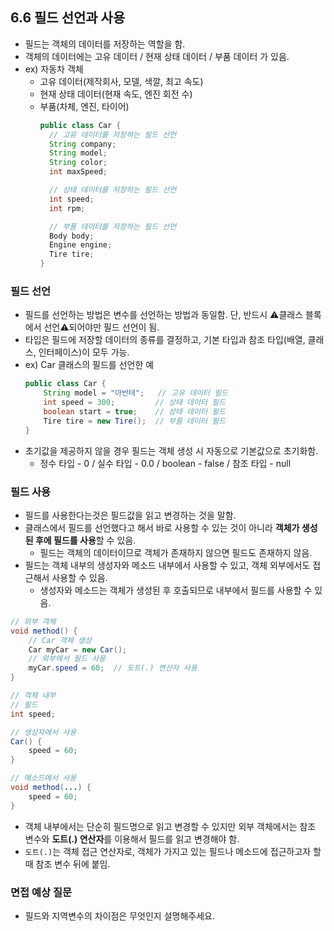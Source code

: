 ## 6.6 필드 선언과 사용
- 필드는 객체의 데이터를 저장하는 역할을 함.
- 객체의 데이터에는 고유 데이터 / 현재 상태 데이터 / 부품 데이터 가 있음.
- ex) 자동차 객체
  - 고유 데이터(제작회사, 모델, 색깔, 최고 속도)
  - 현재 상태 데이터(현재 속도, 엔진 회전 수)
  - 부품(차체, 엔진, 타이어)
    ```java
    public class Car {
      // 고유 데이터를 저장하는 필드 선언
      String company;
      String model;
      String color;
      int maxSpeed;
    
      // 상태 데이터를 저장하는 필드 선언
      int speed;
      int rpm;
    
      // 부품 데이터를 저장하는 필드 선언
      Body body;
      Engine engine;
      Tire tire;
    }    
    ```

### 필드 선언
- 필드를 선언하는 방법은 변수를 선언하는 방법과 동일함. 단, 반드시 ⚠️클래스 블록에서 선언⚠️되어야만 필드 선언이 됨.
- 타입은 필드에 저장할 데이터의 종류를 결정하고, 기본 타입과 참조 타입(배열, 클래스, 인터페이스)이 모두 가능.
- ex) Car 클래스의 필드를 선언한 예
    ```java
    public class Car {
        String model = "아반테";   // 고유 데이터 필드
        int speed = 300;         // 상태 데이터 필드
        boolean start = true;    // 상태 데이터 필드
        Tire tire = new Tire();  // 부품 데이터 필드
    }
    ```
- 초기값을 제공하지 않을 경우 필드는 객체 생성 시 자동으로 기본값으로 초기화함.
  - 정수 타입 - 0 / 실수 타입 - 0.0 / boolean - false / 참조 타입 - null

### 필드 사용
- 필드를 사용한다는것은 필드값을 읽고 변경하는 것을 말함.
- 클래스에서 필드를 선언했다고 해서 바로 사용할 수 있는 것이 아니라 **객체가 생성된 후에 필드를 사용**할 수 있음.
  - 필드는 객체의 데이터이므로 객체가 존재하지 않으면 필드도 존재하지 않음.
- 필드는 객체 내부의 생성자와 메소드 내부에서 사용할 수 있고, 객체 외부에서도 접근해서 사용할 수 있음.
  - 생성자와 메소드는 객체가 생성된 후 호출되므로 내부에서 필드를 사용할 수 있음.
```java
// 외부 객체
void method() {
    // Car 객체 생성
    Car myCar = new Car();
    // 외부에서 필드 사용
    myCar.speed = 60;  // 도트(.) 연산자 사용
}
```
```java
// 객체 내부
// 필드
int speed;

// 생성자에서 사용
Car() {
    speed = 60;
}

// 메소드에서 사용
void method(...) {
    speed = 60;
}
```
- 객체 내부에서는 단순히 필드명으로 읽고 변경할 수 있지만 외부 객체에서는 참조 변수와 **도트(.) 연산자**를 이용해서 필드를 읽고 변경해야 함.
- `도트(.)`는 객체 접근 연산자로, 객체가 가지고 있는 필드나 메소드에 접근하고자 할 때 참조 변수 뒤에 붙임.

### 면접 예상 질문
- 필드와 지역변수의 차이점은 무엇인지 설명해주세요.
